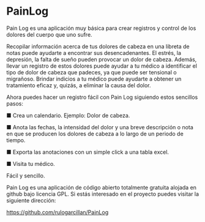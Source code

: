 # PainLog
Pain Log es una aplicación muy básica para crear registros y control de los dolores del cuerpo que uno sufre.


Recopilar información acerca de tus dolores de cabeza en una libreta de notas puede ayudarte a encontrar sus desencadenantes. El estrés, la depresión, la falta de sueño pueden provocar un dolor de cabeza. Además, llevar un registro de estos dolores puede ayudar a tu médico a identificar el tipo de dolor de cabeza que padeces, ya que puede ser tensional o migrañoso. Brindar indicios a tu médico puede ayudarte a obtener un tratamiento eficaz y, quizás, a eliminar la causa del dolor.

Ahora puedes hacer un registro fácil con Pain Log siguiendo estos sencillos pasos:

■ Crea un calendario. Ejemplo: Dolor de cabeza.

■ Anota las fechas, la intensidad del dolor y una breve descripción o nota en que se producen los dolores de cabeza a lo largo de un periodo de tiempo.

■ Exporta las anotaciones con un simple click a una tabla excel.

■ Visita tu médico.


Fácil y sencillo.


Pain Log es una aplicación de código abierto totalmente gratuita alojada en github bajo licencia GPL. Si estás interesado en el proyecto puedes visitar la siguiente dirección:

https://github.com/rulogarcillan/PainLog
